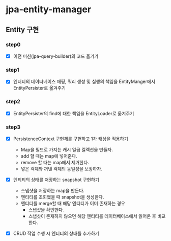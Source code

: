 # jpa-entity-manager

## Entity 구현

### step0

- [x] 이전 미션(jpa-query-builder)의 코드 옮기기

### step1

- [x] 엔터티의 데이터베이스 매핑, 쿼리 생성 및 실행의 책임을 EntityManger에서 EntityPersister로 옮겨주기

### step2

- [x] EntityPersister의 find에 대한 책임을 EntityLoader로 옮겨주기

### step3

- [x] PersistenceContext 구현체를 구현하고 1차 캐싱을 적용하기
  - Map을 필드로 가지는 캐시 일급 컬렉션을 만들자.
  - add 할 때는 map에 넣어준다.
  - remove 할 때는 map에서 제거한다.
  - 넣은 객체와 꺼낸 객체의 동일성을 보장하자.

- [x] 엔티티의 상태를 저장하는 snapshot 구현하기
  - 스냅샷을 저장하는 map을 만든다.
  - 엔티티를 조회했을 때 snapshot을 생성한다.
  - 엔티티를 merge할 때 해당 엔티티가 이미 존재하는 경우
    - 스냅샷을 확인한다.
    - 스냅샷이 존재하지 않으면 해당 엔티티를 데이터베이스에서 읽어온 후 비교한다.

- [x] CRUD 작업 수행 시 엔티티의 상태를 추가하기

